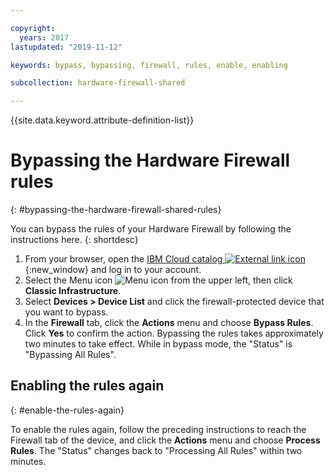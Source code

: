 ```yaml
---

copyright:
  years: 2017
lastupdated: "2019-11-12"

keywords: bypass, bypassing, firewall, rules, enable, enabling

subcollection: hardware-firewall-shared

---
```


{{site.data.keyword.attribute-definition-list}}

# Bypassing the Hardware Firewall rules
{: #bypassing-the-hardware-firewall-shared-rules}

You can bypass the rules of your Hardware Firewall by following the instructions here.
{: shortdesc}

1. From your browser, open the [IBM Cloud catalog ![External link icon](../../icons/launch-glyph.svg "External link icon")](https://cloud.ibm.com){:new_window} and log in to your account.
1. Select the Menu icon ![Menu icon](../../icons/icon_hamburger.svg) from the upper left, then click **Classic Infrastructure**.
1. Select **Devices > Device List** and click the firewall-protected device that you want to bypass.
1. In the **Firewall** tab, click the **Actions** menu and choose **Bypass Rules**. Click **Yes** to confirm the action. Bypassing the rules takes approximately two minutes to take effect. While in bypass mode, the "Status" is "Bypassing All Rules".

## Enabling the rules again
{: #enable-the-rules-again}

To enable the rules again, follow the preceding instructions to reach the Firewall tab of the device, and click the **Actions** menu and choose **Process Rules**. The "Status" changes back to "Processing All Rules" within two minutes.
